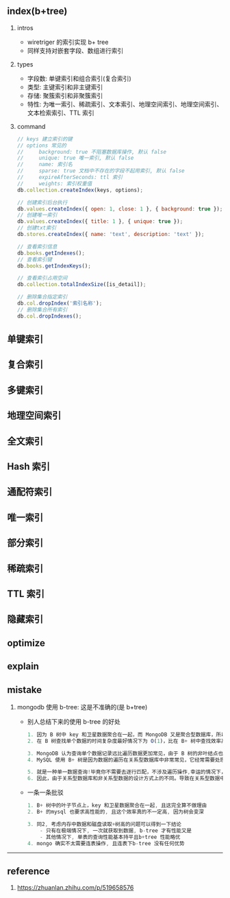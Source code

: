 ## index(b+tree)

1. intros

   - wiretriger 的索引实现 b+ tree
   - 同样支持对嵌套字段、数组进行索引

2. types

   - 字段数: 单键索引和组合索引(复合索引)
   - 类型: 主键索引和非主键索引
   - 存储: 聚簇索引和非聚簇索引
   - 特性: 为唯一索引、稀疏索引、文本索引、地理空间索引、地理空间索引、文本检索索引、TTL 索引

3. command

   ```js
   // keys 建立索引的键
   // options 常见的
   //     background: true 不阻塞数据库操作, 默认 false
   //     unique: true 唯一索引, 默认 false
   //     name: 索引名
   //     sparse: true 文档中不存在的字段不起用索引, 默认 false
   //     expireAfterSeconds: ttl 索引
   //     weights: 索引权重值
   db.collection.createIndex(keys, options);

   // 创建索引后台执行
   db.values.createIndex({ open: 1, close: 1 }, { background: true });
   // 创建唯一索引
   db.values.createIndex({ title: 1 }, { unique: true });
   // 创建txt索引
   db.stores.createIndex({ name: 'text', description: 'text' });

   // 查看索引信息
   db.books.getIndexes();
   // 查看索引键
   db.books.getIndexKeys();

   // 查看索引占用空间
   db.collection.totalIndexSize([is_detail]);

   // 删除集合指定索引
   db.col.dropIndex('索引名称');
   // 删除集合所有索引
   db.col.dropIndexes();
   ```

## 单键索引

## 复合索引

## 多键索引

## 地理空间索引

## 全文索引

## Hash 索引

## 通配符索引

## 唯一索引

## 部分索引

## 稀疏索引

## TTL 索引

## 隐藏索引

## optimize

## explain

## mistake

1. mongodb 使用 b-tree: 这是不准确的(是 b+tree)

   - 别人总结下来的使用 b-tree 的好处

     ```js
     1. 因为 B 树中 key 和卫星数据聚合在一起，而 MongoDB 又是聚合型数据库，所以比较适合用 B 树
     2. 在 B 树查找单个数据的时间复杂度最好情况下为 O(1)，比在 B+ 树中查找效率高，而 MongoDB 对性能要求高

     3. MongoDB 认为查询单个数据记录远比遍历数据更加常见，由于 B 树的非叶结点也可以存储数据，所以查询一条数据所需要的平均随机 IO 次数会比 B+ 树少，使用 B 树的 MongoDB 在类似场景中的查询速度就会比 MySQL 快。
     4. MySQL 使用 B+ 树是因为数据的遍历在关系型数据库中非常常见，它经常需要处理各个表之间的关系并通过范围查询一些数据；但是 MongoDB 作为面向文档的数据库，与数据之间的关系相比，它更看重以文档为中心的组织方式，所以选择了查询单个文档性能较好的 B 树，这个选择对遍历数据的查询也可以保证可以接受的时延

     5. 就是一种单一数据查询!毕竟你不需要去逐行匹配，不涉及遍历操作,幸运的情况下，有可能一次IO就能够得到你想要的结果。
     6. 因此，由于关系型数据库和非关系型数据的设计方式上的不同。导致在关系型数据中，遍历操作比较常见，因此采用B+树作为索引，比较合适。而在非关系型数据库中，单一查询比较常见，因此采用B树作为索引，比较合适
     ```

   - 一条一条批驳

     ```js
     1. B+ 树中的叶子节点上，key 和卫星数据聚合在一起, 且这完全算不做理由
     2. B+ 的mysql 也要求高性能的, 且这个效率真的不一定高, 因为树会变深

     3. 同2, 考虑内存中数据和磁盘读取+树高的问题可以得到一下结论
         - 只有在极端情况下, 一次就获取到数据, b-tree 才有性能又是
         - 其他情况下, 单表的查询性能基本持平且b+tree 性能略优
     4. mongo 确实不太需要连表操作, 且连表下b-tree 没有任何优势
     ```

---

## reference

1. https://zhuanlan.zhihu.com/p/519658576
